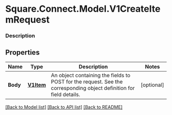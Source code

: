 # Square.Connect.Model.V1CreateItemRequest

### Description



## Properties

Name | Type | Description | Notes
------------ | ------------- | ------------- | -------------
**Body** | [**V1Item**](V1Item.md) | An object containing the fields to POST for the request.  See the corresponding object definition for field details. | [optional] 



[[Back to Model list]](../README.md#documentation-for-models) [[Back to API list]](../README.md#documentation-for-api-endpoints) [[Back to README]](../README.md)

